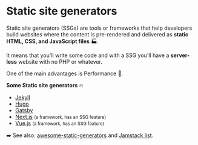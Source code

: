 # Static site generators

<div class="row row-cols-lg-2"><div>

Static site generators (SSGs) are tools or frameworks that help developers build websites where the content is pre-rendered and delivered as **static HTML, CSS, and JavaScript files** 🏭.

It means that you'll write some code and with a SSG you'll have a **server-less** website with no PHP or whatever.

One of the main advantages is Performance 🚀.
</div><div>

**Some Static site generators** 🔥

* [Jekyll](jekyll/index.md)
* [Hugo](https://gohugo.io/)
* [Gatsby](https://www.gatsbyjs.com/docs/glossary/static-site-generator/)
* [Next.js](https://nextjs.org/docs/pages/building-your-application/rendering/static-site-generation) <small>(a framework, has an SSG feature)</small>
* [Vue.js](/programming-languages/web/javascript/frameworks/vue/vue.js/index.md) <small>(a framework, has an SSG feature)</small>

➡️ See also: [awesome-static-generators](https://github.com/myles/awesome-static-generators) and [Jamstack list](https://jamstack.org/generators/).
</div></div>